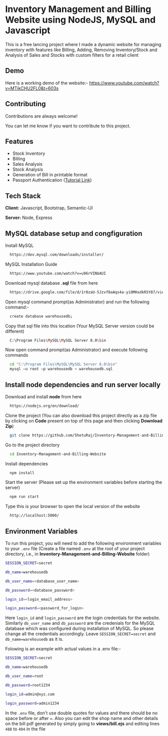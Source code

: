 
# Inventory Management and Billing Website using NodeJS, MySQL and Javascript 

This is a free lancing project where I made a dynamic website for managing inventory with features like Billing, Adding, Removing Inventory/Stock and Analysis of Sales and Stocks with custom filters for a retail client


## Demo

Here is a working demo of the website:- https://www.youtube.com/watch?v=MTikCHU2FL0&t=603s

 
 

  
## Contributing

Contributions are always welcome!

You can let me know if you want to contribute to this project. 



  
## Features

- Stock Inventory
- Billing
- Sales Analysis
- Stock Analysis
- Generation of Bill in printable format
- Passport Authentication ([Tutorial Link](https://www.youtube.com/watch?v=-RCnNyD0L-s))

  
## Tech Stack

**Client:** Javascript, Bootstrap, Semantic-UI

**Server:** Node, Express

## MySQL database setup and congfiguration

Install MySQL

```bash
  https://dev.mysql.com/downloads/installer/
```

MySQL Installation Guide

```bash
  https://www.youtube.com/watch?v=u96rVINbAUI
```
Download mysql database **.sql** file from here

```bash
  https://drive.google.com/file/d/1r0zaU-5Jzvf8aAqs4a-yiOMHxdkR5Y87/view?usp=sharing
```
Open mysql command prompt(as Administrator) and run the following command:-

```bash
  create database warehousedb;
```

Copy that sql file into this location (Your MySQL Server version could be different)
```bash
  C:\Program Files\MySQL\MySQL Server 8.0\bin
```

Now open command prompt(as Administrator) and execute following commands
```bash
  cd "C:\Program Files\MySQL\MySQL Server 8.0\bin"
  mysql –u root –p warehousedb < warehousedb.sql
```
  
## Install node dependencies and run server locally

Download and install **node** from here
```bash
  https://nodejs.org/en/download/
```

Clone the project (You can also download this project directly as a zip file by clicking on **Code** present on top of this page and then clicking **Download Zip**)

```bash
  git clone https://github.com/ShetuRaj/Inventory-Management-and-Billing-Website.git
```

Go to the project directory

```bash
  cd Inventory-Management-and-Billing-Website
```

Install dependencies

```bash
  npm install
```


Start the server (Please set up the environment variables before starting the server)

```bash
  npm run start
```

Type this is your browser to open the local version of the website

```bash
  http://localhost:5000/
```

  
## Environment Variables

To run this project, you will need to add the following environment variables to your `.env` file (Create a file named `.env` at the root of your project directory, i.e., in **Inventory-Management-and-Billing-Website** folder)

```bash
SESSION_SECRET=secret

db_name=warehousedb

db_user_name=<database_user_name>

db_password=<database_password>

login_id=<login_email_address>

login_password=<password_for_login>
```


Here `login_id` and `login_password` are the login credentials for the website. Similarly `db_user_name` and `db_password` are the credenials for the MySQL database which was configured during installation of MySQL. So please change all the credentials accordingly. 
Leave `SESSION_SECRET=secret` and `db_name=warehousedb` as it is.

Folowing is an example with actual values in a .env file:-

```bash
SESSION_SECRET=secret

db_name=warehousedb

db_user_name=root

db_password=root1234

login_id=admin@xyz.com

login_password=admin1234
```
  
In the `.env` file, don't use double quotes for values and there should be no space before or after `=`. Also you can edit the shop name and other details on the bill pdf generated by simply going to **views/bill.ejs** and editing lines `488` to `494` in the file

  
